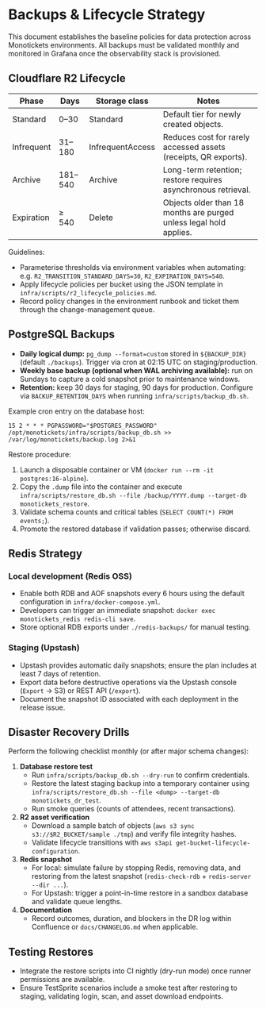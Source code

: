 # Backups & Lifecycle Strategy

This document establishes the baseline policies for data protection across
Monotickets environments. All backups must be validated monthly and monitored in
Grafana once the observability stack is provisioned.

## Cloudflare R2 Lifecycle

| Phase | Days | Storage class | Notes |
| --- | --- | --- | --- |
| Standard | 0–30 | Standard | Default tier for newly created objects. |
| Infrequent | 31–180 | InfrequentAccess | Reduces cost for rarely accessed assets (receipts, QR exports). |
| Archive | 181–540 | Archive | Long-term retention; restore requires asynchronous retrieval. |
| Expiration | ≥ 540 | Delete | Objects older than 18 months are purged unless legal hold applies. |

Guidelines:

- Parameterise thresholds via environment variables when automating: e.g.
  `R2_TRANSITION_STANDARD_DAYS=30`, `R2_EXPIRATION_DAYS=540`.
- Apply lifecycle policies per bucket using the JSON template in
  `infra/scripts/r2_lifecycle_policies.md`.
- Record policy changes in the environment runbook and ticket them through the
  change-management queue.

## PostgreSQL Backups

- **Daily logical dump:** `pg_dump --format=custom` stored in `${BACKUP_DIR}`
  (default `./backups`). Trigger via cron at 02:15 UTC on staging/production.
- **Weekly base backup (optional when WAL archiving available):** run on Sundays
  to capture a cold snapshot prior to maintenance windows.
- **Retention:** keep 30 days for staging, 90 days for production. Configure via
  `BACKUP_RETENTION_DAYS` when running `infra/scripts/backup_db.sh`.

Example cron entry on the database host:

```
15 2 * * * PGPASSWORD="$POSTGRES_PASSWORD" /opt/monotickets/infra/scripts/backup_db.sh >> /var/log/monotickets/backup.log 2>&1
```

Restore procedure:

1. Launch a disposable container or VM (`docker run --rm -it postgres:16-alpine`).
2. Copy the `.dump` file into the container and execute
   `infra/scripts/restore_db.sh --file /backup/YYYY.dump --target-db monotickets_restore`.
3. Validate schema counts and critical tables (`SELECT COUNT(*) FROM events;`).
4. Promote the restored database if validation passes; otherwise discard.

## Redis Strategy

### Local development (Redis OSS)

- Enable both RDB and AOF snapshots every 6 hours using the default
  configuration in `infra/docker-compose.yml`.
- Developers can trigger an immediate snapshot:
  `docker exec monotickets_redis redis-cli save`.
- Store optional RDB exports under `./redis-backups/` for manual testing.

### Staging (Upstash)

- Upstash provides automatic daily snapshots; ensure the plan includes at least
  7 days of retention.
- Export data before destructive operations via the Upstash console (`Export` →
  S3) or REST API (`/export`).
- Document the snapshot ID associated with each deployment in the release issue.

## Disaster Recovery Drills

Perform the following checklist monthly (or after major schema changes):

1. **Database restore test**
   - Run `infra/scripts/backup_db.sh --dry-run` to confirm credentials.
   - Restore the latest staging backup into a temporary container using
     `infra/scripts/restore_db.sh --file <dump> --target-db monotickets_dr_test`.
   - Run smoke queries (counts of attendees, recent transactions).
2. **R2 asset verification**
   - Download a sample batch of objects (`aws s3 sync s3://$R2_BUCKET/sample ./tmp`)
     and verify file integrity hashes.
   - Validate lifecycle transitions with `aws s3api get-bucket-lifecycle-configuration`.
3. **Redis snapshot**
   - For local: simulate failure by stopping Redis, removing data, and restoring
     from the latest snapshot (`redis-check-rdb` + `redis-server --dir ...`).
   - For Upstash: trigger a point-in-time restore in a sandbox database and
     validate queue lengths.
4. **Documentation**
   - Record outcomes, duration, and blockers in the DR log within Confluence or
     `docs/CHANGELOG.md` when applicable.

## Testing Restores

- Integrate the restore scripts into CI nightly (dry-run mode) once runner
  permissions are available.
- Ensure TestSprite scenarios include a smoke test after restoring to staging,
  validating login, scan, and asset download endpoints.

